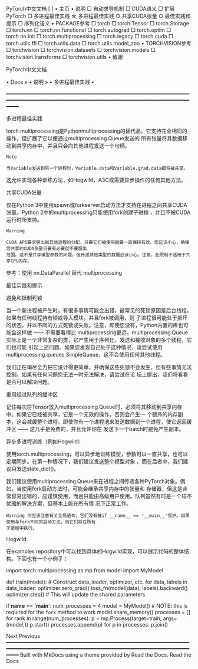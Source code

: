 PyTorch中文文档
[                    ]
  • 主页
  • 说明
      □ 自动求导机制
      □ CUDA语义
      □ 扩展PyTorch
      □ 多进程最佳实践
          ☆ 多进程最佳实践
              ○ 共享CUDA张量
              ○ 最佳实践和提示
      □ 序列化语义
  • PACKAGE参考
      □ torch
      □ torch.Tensor
      □ torch.Storage
      □ torch.nn
      □ torch.nn.functional
      □ torch.autograd
      □ torch.optim
      □ torch.nn.init
      □ torch.multiprocessing
      □ torch.legacy
      □ torch.cuda
      □ torch.utils.ffi
      □ torch.utils.data
      □ torch.utils.model_zoo
  • TORCHVISION参考
      □ torchvision
      □ torchvision.datasets
      □ torchvision.models
      □ torchvision.transforms
      □ torchvision.utils
  • 致谢

  PyTorch中文文档

  • Docs »
  • 说明 »
  • 多进程最佳实践
  • 

━━━━━━━━━━━━━━━━━━━━━━━━━━━━━━━━━━━━━━━━━━━━━━━━━━━━━━━━━━━━━━━━━━━━━━━━━━━━━━━━━━━━━━━━━━━━━━━━━━━━━━━━━━━━━━━━━━━━━━━━━━

多进程最佳实践

torch.multiprocessing是Pythonmultiprocessing的替代品。它支持完全相同的操作，但扩展了它以便通过multiprocessing.Queue发送的
所有张量将其数据移动到共享内存中，并且只会向其他进程发送一个句柄。

    Note

    当Variable发送到另一个进程时，Variable.data和Variable.grad.data都将被共享。

这允许实现各种训练方法，如Hogwild，A3C或需要异步操作的任何其他方法。

共享CUDA张量

仅在Python 3中使用spawn或forkserver启动方法才支持在进程之间共享CUDA张量。Python 2中的multiprocessing只能使用fork创建子进程
，并且不被CUDA运行时所支持。

    Warning

    CUDA API要求导出到其他进程的分配，只要它们被使用就要一直保持有效。您应该小心，确保您共享的CUDA张量只要有必要就不要超出
    范围。这不是共享模型参数的问题，但传递其他类型的数据应该小心。注意，此限制不适用于共享CPU内存。

参考：使用 nn.DataParallel 替代 multiprocessing

最佳实践和提示

避免和抵制死锁

当一个新进程被产生时，有很多事情可能会出错，最常见的死锁原因是后台线程。如果有任何线程持有锁或导入模块，并且fork被调用，则
子进程很可能处于损坏的状态，并以不同的方式死锁或失败。注意，即使您没有，Python内置的库也可能会这样做 —— 不需要看得比
multiprocessing更远。multiprocessing.Queue实际上是一个非常复杂的类，它产生用于序列化，发送和接收对象的多个线程，它们也可能
引起上述问题。如果您发现自己处于这种情况，请尝试使用multiprocessing.queues.SimpleQueue，这不会使用任何其他线程。

我们正在竭尽全力把它设计得更简单，并确保这些死锁不会发生，但有些事情无法控制。如果有任何问题您无法一时无法解决，请尝试在论
坛上提出，我们将看看是否可以解决问题。

重用经过队列的缓冲区

记住每次将Tensor放入multiprocessing.Queue时，必须将其移动到共享内存中。如果它已经被共享，它是一个无效的操作，否则会产生一
个额外的内存副本，这会减缓整个进程。即使你有一个进程池来发送数据到一个进程，使它返回缓冲区 —— 这几乎是免费的，并且允许你在
发送下一个batch时避免产生副本。

异步多进程训练（例如Hogwild）

使用torch.multiprocessing，可以异步地训练模型，参数可以一直共享，也可以定期同步。在第一种情况下，我们建议发送整个模型对象
，而在后者中，我们建议只发送state_dict()。

我们建议使用multiprocessing.Queue来在进程之间传递各种PyTorch对象。例如，当使用fork启动方法时，可能会继承共享内存中的张量和
存储器，但这是非常容易出错的，应谨慎使用，而且只能由高级用户使用。队列虽然有时是一个较不优雅的解决方案，但基本上能在所有情
况下正常工作。

    Warning 你应该注意有关全局语句，它们没有被if __name__ == '__main__'保护。如果使用与fork不同的启动方法，则它们将在所有
    子进程中执行。

Hogwild

在examples repository中可以找到具体的Hogwild实现，可以展示代码的整体结构。下面也有一个小例子：

import torch.multiprocessing as mp
from model import MyModel

def train(model):
    # Construct data_loader, optimizer, etc.
    for data, labels in data_loader:
        optimizer.zero_grad()
        loss_fn(model(data), labels).backward()
        optimizer.step()  # This will update the shared parameters

if __name__ == '__main__':
    num_processes = 4
    model = MyModel()
    # NOTE: this is required for the ``fork`` method to work
    model.share_memory()
    processes = []
    for rank in range(num_processes):
        p = mp.Process(target=train, args=(model,))
        p.start()
        processes.append(p)
    for p in processes:
      p.join()

Next Previous
━━━━━━━━━━━━━━━━━━━━━━━━━━━━━━━━━━━━━━━━━━━━━━━━━━━━━━━━━━━━━━━━━━━━━━━━━━━━━━━━━━━━━━━━━━━━━━━━━━━━━━━━━━━━━━━━━━━━━━━━━━
Built with MkDocs using a theme provided by Read the Docs.
Read the Docs
